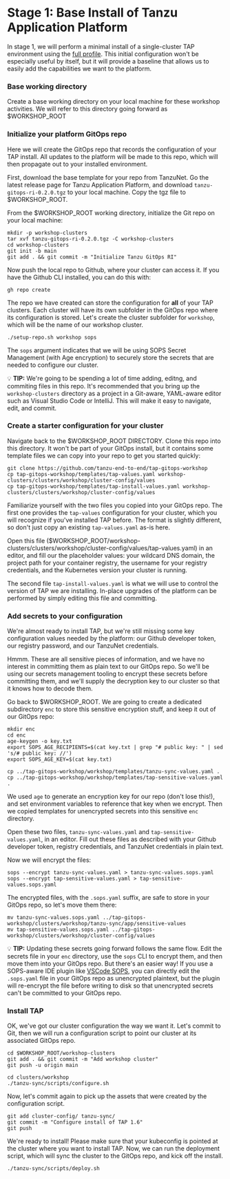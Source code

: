 # Stage 1: Base Install of Tanzu Application Platform

In stage 1, we will perform a minimal install of a single-cluster TAP environment using the [full profile](https://docs.vmware.com/en/VMware-Tanzu-Application-Platform/1.5/tap/install-online-profile.html#full-profile-3). This initial configuration won't be especially useful by itself, but it will provide a baseline that allows us to easily add the capabilities we want to the platform.

### Base working directory

Create a base working directory on your local machine for these workshop activities. We will refer to this directory going forward as $WORKSHOP_ROOT

### Initialize your platform GitOps repo

Here we will create the GitOps repo that records the configuration of your TAP install. All updates to the platform will be made to this repo, which will then propagate out to your installed environment.

First, download the base template for your repo from TanzuNet. Go the latest release page for Tanzu Application Platform, and download `tanzu-gitops-ri-0.2.0.tgz` to your local machine. Copy the tgz file to $WORKSHOP_ROOT.

From the $WORKSHOP_ROOT working directory, initialize the Git repo on your local machine:
```
mkdir -p workshop-clusters
tar xvf tanzu-gitops-ri-0.2.0.tgz -C workshop-clusters
cd workshop-clusters
git init -b main
git add . && git commit -m "Initialize Tanzu GitOps RI"
```

Now push the local repo to Github, where your cluster can access it. If you have the Github CLI installed, you can do this with:

```
gh repo create
```

The repo we have created can store the configuration for **all** of your TAP clusters. Each cluster will have its own subfolder in the GitOps repo where its configuration is stored. Let's create the cluster subfolder for `workshop`, which will be the name of our workshop cluster.

```
./setup-repo.sh workshop sops
```

The `sops` argument indicates that we will be using SOPS Secret Management (with Age encryption) to securely store the secrets that are needed to configure our cluster.

:bulb: **TIP:** We're going to be spending a lot of time adding, editng, and commiting files in this repo. It's recommended that you bring up the `workshop-clusters` directory as a project in a Git-aware, YAML-aware editor such as Visual Studio Code or IntelliJ. This will make it easy to navigate, edit, and commit.

### Create a starter configuration for your cluster

Navigate back to the $WORKSHOP_ROOT DIRECTORY. Clone this repo into this directory. It won't be part of your GitOps install, but it contains some template files we can copy into your repo to get you started quickly:
```
git clone https://github.com/tanzu-end-to-end/tap-gitops-workshop
cp tap-gitops-workshop/templates/tap-values.yaml workshop-clusters/clusters/workshop/cluster-config/values
cp tap-gitops-workshop/templates/tap-install-values.yaml workshop-clusters/clusters/workshop/cluster-config/values
```

Familiarize yourself with the two files you copied into your GitOps repo. The first one provides the `tap-values` configuration for your cluster, which you will recognize if you've installed TAP before. The format is slightly different, so don't just copy an existing `tap-values.yaml` as-is here. 

Open this file ($WORKSHOP_ROOT/workshop-clusters/clusters/workshop/cluster-config/values/tap-values.yaml) in an editor, and fill our the placeholder values: your wildcard DNS domain, the project path for your container registry, the username for your registry credentials, and the Kubernetes version your cluster is running.

The second file `tap-install-values.yaml` is what we will use to control the version of TAP we are installing. In-place upgrades of the platform can be performed by simply editing this file and committing.

### Add secrets to your configuration

We're almost ready to install TAP, but we're still missing some key configuration values needed by the platform: our Github developer token, our registry password, and our TanzuNet credentials.

Hmmm. These are all sensitive pieces of information, and we have no interest in committing them as plain text to our GitOps repo. So we'll be using our secrets management tooling to encrypt these secrets before committing them, and we'll supply the decryption key to our cluster so that it knows how to decode them.

Go back to $WORKSHOP_ROOT. We are going to create a dedicated subdirectory `enc` to store this sensitive encryption stuff, and keep it out of our GitOps repo:
```
mkdir enc
cd enc
age-keygen -o key.txt
export SOPS_AGE_RECIPIENTS=$(cat key.txt | grep "# public key: " | sed 's/# public key: //')
export SOPS_AGE_KEY=$(cat key.txt)

cp ../tap-gitops-workshop/workshop/templates/tanzu-sync-values.yaml .
cp ../tap-gitops-workshop/workshop/templates/tap-sensitive-values.yaml .
```

We used `age` to generate an encryption key for our repo (don't lose this!), and set environment variables to reference that key when we encrypt. Then we copied templates for unencrypted secrets into this sensitive `enc` directory.

Open these two files, `tanzu-sync-values.yaml` and `tap-sensitive-values.yaml`, in an editor. Fill out these files as described with your Github developer token, registry credentials, and TanzuNet credentials in plain text.

Now we will encrypt the files:
```
sops --encrypt tanzu-sync-values.yaml > tanzu-sync-values.sops.yaml
sops --encrypt tap-sensitive-values.yaml > tap-sensitive-values.sops.yaml
```

The encrypted files, with the `.sops.yaml` suffix, are safe to store in your GitOps repo, so let's move them there:
```
mv tanzu-sync-values.sops.yaml ../tap-gitops-workshop/clusters/workshop/tanzu-sync/app/sensitive-values
mv tap-sensitive-values.sops.yaml ../tap-gitops-workshop/clusters/workshop/cluster-config/values
```

:bulb: **TIP:** Updating these secrets going forward follows the same flow. Edit the secrets file in your `enc` directory, use the `sops` CLI to encrypt them, and then move them into your GitOps repo. But there's an easier way! If you use a SOPS-aware IDE plugin like [VSCode SOPS](https://marketplace.visualstudio.com/items?itemName=signageos.signageos-vscode-sops), you can directly edit the `.sops.yaml` file in your GitOps repo as unencrypted plaintext, but the plugin will re-encrypt the file before writing to disk so that unencrypted secrets can't be committed to your GitOps repo.

### Install TAP

OK, we've got our cluster configuration the way we want it. Let's commit to Git, then we will run a configuration script to point our cluster at its associated GitOps repo.

```
cd $WORKSHOP_ROOT/workshop-clusters
git add . && git commit -m "Add workshop cluster"
git push -u origin main

cd clusters/workshop
./tanzu-sync/scripts/configure.sh
```

Now, let's commit again to pick up the assets that were created by the configuration script.
```
git add cluster-config/ tanzu-sync/
git commit -m "Configure install of TAP 1.6"
git push
```

We're ready to install! Please make sure that your kubeconfig is pointed at the cluster where you want to install TAP. Now, we can run the deployment script, which will sync the cluster to the GitOps repo, and kick off the install.
```
./tanzu-sync/scripts/deploy.sh
```
